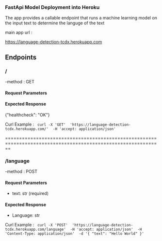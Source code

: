 ### FastApi Model Deployment into Heroku 
The app provides a callable endpoint that runs a machine learning model on the input text to determine the languge of the text


main app url : 

https://language-detection-tcdx.herokuapp.com


## Endpoints

### /
-method : GET


#### Request Parameters

#### Expected Response
{"healthcheck": "OK"}

Curl Example : 
``` curl -X 'GET'  'https://language-detection-tcdx.herokuapp.com/'  -H 'accept: application/json'``` 


==============================================================================================================


### /language

-method : POST

#### Request Parameters
- text: str (required)

#### Expected Response
- Language: str

Curl Example : 
``` curl -X 'POST'  'https://language-detection-tcdx.herokuapp.com/language'  -H 'accept: application/json'  -H 'Content-Type: application/json'  -d '{ "text": "Hello World" }'``` 
